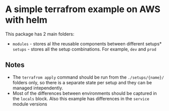 # A simple terrafrom example on AWS with helm

This package has 2 main folders:
* `modules` - stores al lthe reusable components between different setups* `setups` - stores all the setup combinations. For example, `dev` and `prod`

## Notes

* The `terrafrom apply` command should be run from the `./setups/{name}/` folders only, so there is a separate state per setup and they can be managed intependently.
* Most of the differences between environments should be captured in the `locals` block. Also this example has differences in the `service` module versions
